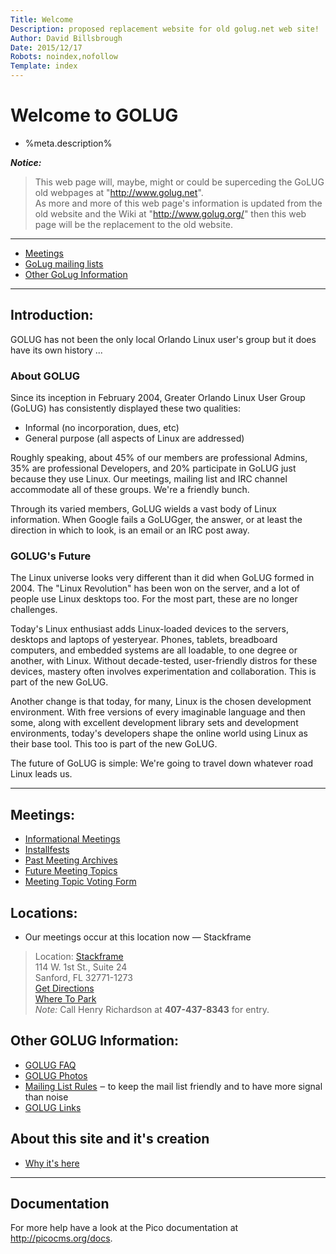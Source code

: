 ```yaml
---
Title: Welcome
Description: proposed replacement website for old golug.net web site!
Author: David Billsbrough
Date: 2015/12/17
Robots: noindex,nofollow
Template: index
---
```


# Welcome to GOLUG

* %meta.description% <!-- replaced by the above Description meta header -->

__*Notice:*__

> This web page will, maybe, might or could be superceding the GoLUG old webpages at "http://www.golug.net". <br />
> As more and more of this web page&#39;s information is updated from the old website and the Wiki at "http://www.golug.org/"
> then this web page will be the replacement to the old website.


----------------------------------------

* [Meetings](http://www.golug.org/)
* [GoLug mailing lists](http://lists.golug.org/listinfo)
* [Other GoLug Information](http://golug.ddns.net/?index#other)

----------------------------------------

## Introduction:

GOLUG has not been the only local Orlando Linux user&#39;s group but it does have its own history ...

### About GOLUG

Since its inception in February 2004, Greater Orlando Linux User
Group (GoLUG) has consistently displayed these two qualities:

* Informal (no incorporation, dues, etc)
* General purpose (all aspects of Linux are addressed)

Roughly speaking, about 45% of our members are professional
Admins, 35% are professional Developers, and 20% participate in
GoLUG just because they use Linux. Our meetings, mailing list and
IRC channel accommodate all of these groups. We're a friendly
bunch.

Through its varied members, GoLUG wields a vast body of Linux
information. When Google fails a GoLUGger, the answer, or at
least the direction in which to look, is an email or an IRC post
away.

### GOLUG's Future

The Linux universe looks very different than it did when GoLUG
formed in 2004. The "Linux Revolution" has been won on the
server, and a lot of people use Linux desktops too. For the most
part, these are no longer challenges.

Today's Linux enthusiast adds Linux-loaded devices to the
servers,  desktops and laptops of yesteryear. Phones, tablets,
breadboard computers, and embedded systems are all loadable, to
one degree or another, with Linux.  Without decade-tested,
user-friendly distros for these devices, mastery often involves
experimentation and collaboration. This is part of the new GoLUG.

Another change is that today, for many, Linux is the chosen
development environment. With free versions of every imaginable
language and then some, along with excellent development library
sets and development environments, today's developers shape the
online world using Linux as their base tool. This too is part of
the new GoLUG.

The future of GoLUG is simple: We're going to travel down
whatever road Linux leads us.

----------------------------------------

## Meetings:

* [Informational Meetings](?sub/meetings)
* [Installfests](?sub/installfest)
* [Past Meeting Archives](?sub/archives)
* [Future Meeting Topics](?sub/topics)
* [Meeting Topic Voting Form](http://golug.ddns.net/content/voting.html)

## Locations:

* Our meetings occur at this location now &#8212; Stackframe

> Location: [Stackframe](http://www.stackframe.com/) <br />
> 114 W. 1st St., Suite 24 <br />
> Sanford, FL 32771-1273 <br />
> [Get Directions](http://goo.gl/maps/0Cv5M) <br />
> [Where To Park](http://lists.golug.org/pipermail/tech/attachments/20120727/077d2763/attachment-0001.jpg) <br />
> *Note:* Call Henry Richardson at __407-437-8343__ for entry. <br />

## Other GOLUG Information:
<a name="other">

* [GOLUG FAQ](?sub/faq)
* [GOLUG Photos](?sub/photos)
* [Mailing List Rules](?sub/guidelines) &#8210; to keep the mail list friendly and to have more signal than noise
* [GOLUG Links](?sub/links)

## About this site and it&#39;s creation

* [Why it's here](?sub/about)

----------------------------------------

## Documentation

For more help have a look at the Pico documentation at http://picocms.org/docs.

[Markdown]: http://daringfireball.net/projects/markdown/syntax
[Twig]: http://twig.sensiolabs.org/documentation
[WikiThemes]: https://github.com/picocms/Pico/wiki/Pico-Themes
[WikiPlugins]: https://github.com/picocms/Pico/wiki/Pico-Plugins
[PluginUpgrade]: http://picocms.org/plugin-dev.html#upgrade
[ModRewrite]: https://httpd.apache.org/docs/current/mod/mod_rewrite.html
